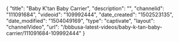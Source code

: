 {
    "title": "Baby K'tan Baby Carrier",
    "description": "",
    "channelid": "111091684",
    "videoid": "109992444",
    "date_created": "1502523135",
    "date_modified": "1504049169",
    "type": "captivate",
    "layout": "channelVideo",
    "url": "\/bbbusa-latest-videos\/baby-k-tan-baby-carrier\/111091684-109992444"
}